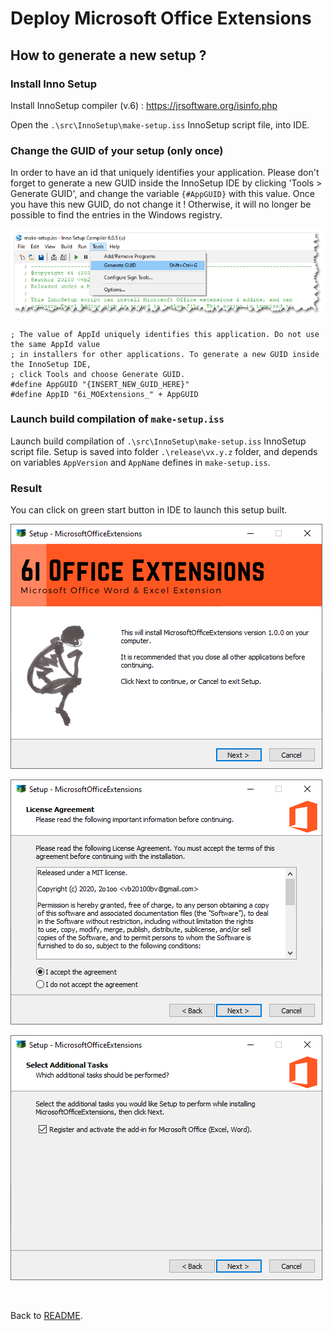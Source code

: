Deploy Microsoft Office Extensions
==================================

## How to generate a new setup ?

### Install Inno Setup

Install InnoSetup compiler (v.6) : https://jrsoftware.org/isinfo.php

Open the `.\src\InnoSetup\make-setup.iss` InnoSetup script file, into IDE.

### Change the GUID of your setup (only once)

In order to have an id that uniquely identifies your application. Please don't forget to generate a new GUID inside the InnoSetup IDE by clicking 'Tools > Generate GUID', and change the variable `{#AppGUID}` with this value. Once you have this new GUID, do not change it ! Otherwise, it will no longer be possible to find the entries in the Windows registry.

![](./images/InnoSetup_generate-new-GUID.png)

```iss
; The value of AppId uniquely identifies this application. Do not use the same AppId value
; in installers for other applications. To generate a new GUID inside the InnoSetup IDE,
; click Tools and choose Generate GUID.
#define AppGUID "{INSERT_NEW_GUID_HERE}"
#define AppID "6i_MOExtensions_" + AppGUID
``` 

### Launch build compilation of `make-setup.iss`
 
Launch build compilation of `.\src\InnoSetup\make-setup.iss` InnoSetup script file.
Setup is saved into folder `.\release\vx.y.z` folder, and depends on variables `AppVersion` and `AppName` defines in `make-setup.iss`. 

### Result

You can click on green start button in IDE to launch this setup built. 

![](./images/InnoSetup_English.png)

![](./images/InnoSetup_License.png)

![](./images/InnoSetup_Register.png)

<br>

Back to [README](../README.md).